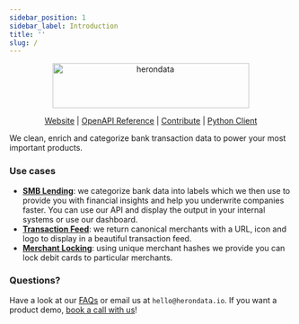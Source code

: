 ```yaml
---
sidebar_position: 1
sidebar_label: Introduction
title: ''
slug: /
---
```


<p align="center">
  <a href="https://www.herondata.io">
    <img width="350" height="80" src='/img/logo.png' alt='herondata' />
  </a>
</p>
<p align="center">
    <a href="https://www.herondata.io" target="_blank" rel="noopener noreferrer">Website</a> | <a href="/api">OpenAPI Reference</a> | <a href="https://github.com/heron-data/docs" target="_blank" rel="noopener noreferrer">Contribute</a> | <a href="https://pypi.org/project/heron-data/" target="_blank" rel="noopener noreferrer">Python Client</a>
</p>

We clean, enrich and categorize bank transaction data to power your most important products.

### Use cases

- **[SMB Lending](/use-cases/smb-lending)**: we categorize bank data into labels which we then use to provide you with financial insights and help you underwrite companies faster. You can use our API and display the output in your internal systems or use our dashboard.
- **[Transaction Feed](/use-cases/transaction-feed)**: we return canonical merchants with a URL, icon and logo to display in a beautiful transaction feed.
- **[Merchant Locking](/use-cases/merchant-locking)**: using unique merchant hashes we provide you can lock debit cards to particular merchants.

### Questions?

Have a look at our [FAQs](/faqs) or email us at `hello@herondata.io`. If you
want a product demo, [book a call with us](https://www.herondata.io/book-a-demo)!
